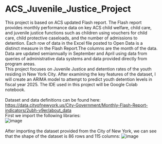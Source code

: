# ACS_Juvenile_Justice_Project
This project is based on ACS updated Flash report. The Flash report provides monthly performance data on key ACS child welfare, child care, and juvenile justice functions such as children using vouchers for child care, child protective caseloads, and the number of admissions to detention. Each row of data in the Excel file posted to Open Data is a distinct measure in the Flash Report.The columns are the month of the data. Data are updated semiannually in September and April using data from queries of administrative data systems and data provided directly from program areas.<br>
This project focuses on Juvenile Justice and detention rates of the youth residing in New York City. After examining the key features of the dataset, I will create an ARIMA model to attempt to predict youth detention levels in fiscal year 2025. The IDE used in this project will be Google Colab notebook. <br> 
<br>
Dataset and data definitions can be found here:
https://data.cityofnewyork.us/City-Government/Monthly-Flash-Report-indicators/2ubh-v9er/about_data
<br>
First we import the following libraries: <br>
![image](https://github.com/user-attachments/assets/8a1b2aa8-5f18-4407-871e-dc22cf0761e2) <br>
<br>
After importing the dataset provided from the City of New York, we can see that the shape of the dataset is 86 rows and 115 columns:
![image](https://github.com/user-attachments/assets/39a3cec5-558c-4487-aad2-664459c33530)

